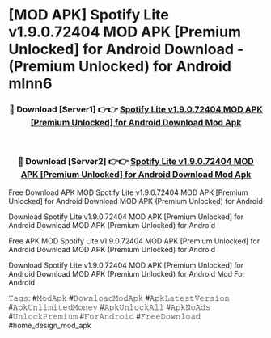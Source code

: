 # [MOD APK] Spotify Lite v1.9.0.72404 MOD APK [Premium Unlocked] for Android Download - (Premium Unlocked) for Android mlnn6



<div align="center">
<h3>🔴 Download [Server1] 👉👉 <a href="https://momento.my/?title=Spotify_Lite_v1.9.0.72404_MOD_APK_[Premium_Unlocked]_for_Android_Download">Spotify Lite v1.9.0.72404 MOD APK [Premium Unlocked] for Android Download Mod Apk</a></h3><br>

<h3>🔴 Download [Server2] 👉👉 <a href="https://momento.my/?title=Spotify_Lite_v1.9.0.72404_MOD_APK_[Premium_Unlocked]_for_Android_Download">Spotify Lite v1.9.0.72404 MOD APK [Premium Unlocked] for Android Download Mod Apk</a></h3>
</div>



Free Download APK MOD Spotify Lite v1.9.0.72404 MOD APK [Premium Unlocked] for Android Download MOD APK (Premium Unlocked) for Android

Download Spotify Lite v1.9.0.72404 MOD APK [Premium Unlocked] for Android Download MOD APK (Premium Unlocked) for Android

Free APK MOD Spotify Lite v1.9.0.72404 MOD APK [Premium Unlocked] for Android Download MOD APK (Premium Unlocked) for Android

Download Spotify Lite v1.9.0.72404 MOD APK [Premium Unlocked] for Android Download MOD APK (Premium Unlocked) for Android Mod For Android

𝚃𝚊𝚐𝚜: #𝙼𝚘𝚍𝙰𝚙𝚔 #𝙳𝚘𝚠𝚗𝚕𝚘𝚊𝚍𝙼𝚘𝚍𝙰𝚙𝚔 #𝙰𝚙𝚔𝙻𝚊𝚝𝚎𝚜𝚝𝚅𝚎𝚛𝚜𝚒𝚘𝚗 #𝙰𝚙𝚔𝚄𝚗𝚕𝚒𝚖𝚒𝚝𝚎𝚍𝙼𝚘𝚗𝚎𝚢 #𝙰𝚙𝚔𝚄𝚗𝚕𝚘𝚌𝚔𝙰𝚕𝚕 #𝙰𝚙𝚔𝙽𝚘𝙰𝚍𝚜 #𝚄𝚗𝚕𝚘𝚌𝚔𝙿𝚛𝚎𝚖𝚒𝚞𝚖 #𝙵𝚘𝚛𝙰𝚗𝚍𝚛𝚘𝚒𝚍 #𝙵𝚛𝚎𝚎𝙳𝚘𝚠𝚗𝚕𝚘𝚊𝚍 #home_design_mod_apk
